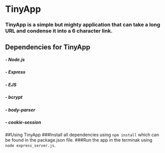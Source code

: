 # TinyApp

### TinyApp is a simple but mighty application that can take a long URL and condense it into a 6 character link.


## Dependencies for TinyApp
##### - Node.js
##### - Express
##### - EJS
##### - bcrypt
##### - body-parser
##### - cookie-session

##Using TinyApp
###Install all dependencies using ```npm install``` which can be found in the package.json file.
###Run the app in the terminak using ```node express_server.js```.
